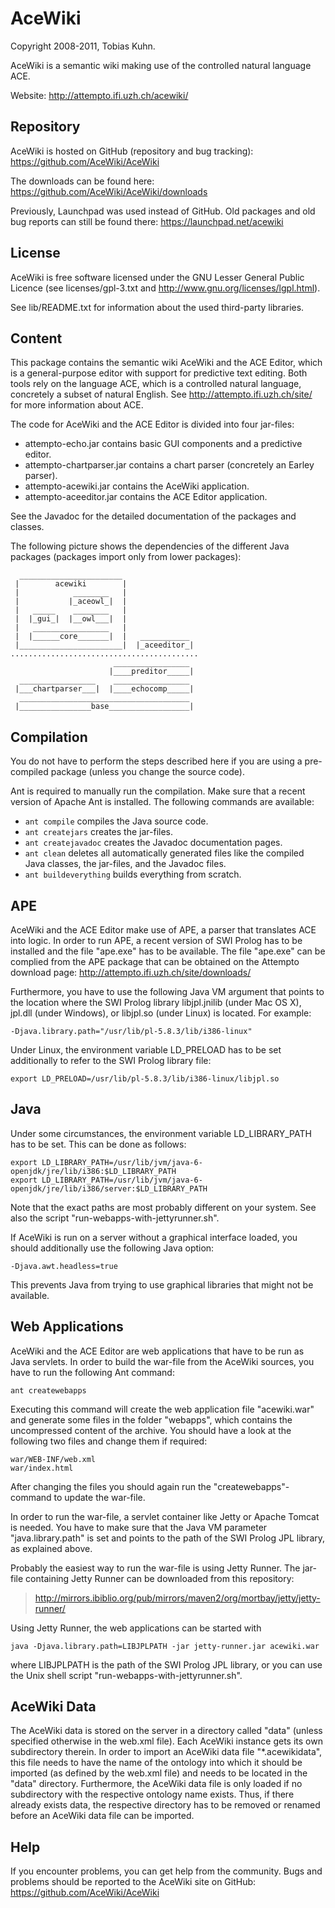 AceWiki
=======

Copyright 2008-2011, Tobias Kuhn.

AceWiki is a semantic wiki making use of the controlled natural language ACE.

Website: http://attempto.ifi.uzh.ch/acewiki/


Repository
----------

AceWiki is hosted on GitHub (repository and bug tracking): https://github.com/AceWiki/AceWiki

The downloads can be found here: https://github.com/AceWiki/AceWiki/downloads

Previously, Launchpad was used instead of GitHub. Old packages and old bug reports can still be
found there: https://launchpad.net/acewiki


License
-------

AceWiki is free software licensed under the GNU Lesser General Public Licence (see
licenses/gpl-3.txt and http://www.gnu.org/licenses/lgpl.html).

See lib/README.txt for information about the used third-party libraries.


Content
-------

This package contains the semantic wiki AceWiki and the ACE Editor, which is a general-purpose
editor with support for predictive text editing. Both tools rely on the language ACE, which is a
controlled natural language, concretely a subset of natural English. See
http://attempto.ifi.uzh.ch/site/ for more information about ACE.

The code for AceWiki and the ACE Editor is divided into four jar-files:

- attempto-echo.jar contains basic GUI components and a predictive editor.
- attempto-chartparser.jar contains a chart parser (concretely an Earley parser).
- attempto-acewiki.jar contains the AceWiki application.
- attempto-aceeditor.jar contains the ACE Editor application.

See the Javadoc for the detailed documentation of the packages and classes.

The following picture shows the dependencies of the different Java packages (packages import only
from lower packages):

      _______________________
     |        acewiki        |
     |            ________   |
     |           |_aceowl_|  |
     |   _____    ________   |
     |  |_gui_|  |__owl___|  |
     |   _________________   |
     |  |______core_______|  |   ___________
     |_______________________|  |_aceeditor_|
    ..........................................
                           _________________
                          |____preditor_____|
      _________________    _________________
     |___chartparser___|  |____echocomp_____|
      ______________________________________
     |________________base__________________|


Compilation
-----------

You do not have to perform the steps described here if you are using a pre-compiled package (unless
you change the source code).

Ant is required to manually run the compilation. Make sure that a recent version of Apache Ant is
installed. The following commands are available:

- `ant compile` compiles the Java source code.
- `ant createjars` creates the jar-files.
- `ant createjavadoc` creates the Javadoc documentation pages.
- `ant clean` deletes all automatically generated files like the compiled Java classes, the
  jar-files, and the Javadoc files.
- `ant buildeverything` builds everything from scratch.


APE
---

AceWiki and the ACE Editor make use of APE, a parser that translates ACE into logic. In order to
run APE, a recent version of SWI Prolog has to be installed and the file "ape.exe" has to be
available. The file "ape.exe" can be complied from the APE package that can be obtained on the
Attempto download page: http://attempto.ifi.uzh.ch/site/downloads/

Furthermore, you have to use the following Java VM argument that points to the location where the
SWI Prolog library libjpl.jnilib (under Mac OS X), jpl.dll (under Windows), or libjpl.so (under
Linux) is located. For example:

    -Djava.library.path="/usr/lib/pl-5.8.3/lib/i386-linux"

Under Linux, the environment variable LD_PRELOAD has to be set additionally to refer to the SWI
Prolog library file:

    export LD_PRELOAD=/usr/lib/pl-5.8.3/lib/i386-linux/libjpl.so


Java
----

Under some circumstances, the environment variable LD_LIBRARY_PATH has to be set. This can be
done as follows:

    export LD_LIBRARY_PATH=/usr/lib/jvm/java-6-openjdk/jre/lib/i386:$LD_LIBRARY_PATH
    export LD_LIBRARY_PATH=/usr/lib/jvm/java-6-openjdk/jre/lib/i386/server:$LD_LIBRARY_PATH

Note that the exact paths are most probably different on your system. See also the script
"run-webapps-with-jettyrunner.sh".

If AceWiki is run on a server without a graphical interface loaded, you should additionally use the
following Java option:

    -Djava.awt.headless=true

This prevents Java from trying to use graphical libraries that might not be available.


Web Applications
----------------

AceWiki and the ACE Editor are web applications that have to be run as Java servlets. In order to
build the war-file from the AceWiki sources, you have to run the following Ant command:

    ant createwebapps

Executing this command will create the web application file "acewiki.war" and generate some files
in the folder "webapps", which contains the uncompressed content of the archive. You should have a
look at the following two files and change them if required:

    war/WEB-INF/web.xml
    war/index.html

After changing the files you should again run the "createwebapps"-command to update the war-file.

In order to run the war-file, a servlet container like Jetty or Apache Tomcat is needed. You have
to make sure that the Java VM parameter "java.library.path" is set and points to the path of the
SWI Prolog JPL library, as explained above.

Probably the easiest way to run the war-file is using Jetty Runner. The jar-file containing Jetty
Runner can be downloaded from this repository:

>   http://mirrors.ibiblio.org/pub/mirrors/maven2/org/mortbay/jetty/jetty-runner/

Using Jetty Runner, the web applications can be started with

    java -Djava.library.path=LIBJPLPATH -jar jetty-runner.jar acewiki.war

where LIBJPLPATH is the path of the SWI Prolog JPL library, or you can use the Unix shell script
"run-webapps-with-jettyrunner.sh".


AceWiki Data
------------

The AceWiki data is stored on the server in a directory called "data" (unless specified otherwise
in the web.xml file). Each AceWiki instance gets its own subdirectory therein. In order to import an
AceWiki data file "*.acewikidata", this file needs to have the name of the ontology into which it
should be imported (as defined by the web.xml file) and needs to be located in the "data"
directory. Furthermore, the AceWiki data file is only loaded if no subdirectory with the respective
ontology name exists. Thus, if there already exists data, the respective directory has to be
removed or renamed before an AceWiki data file can be imported.


Help
----

If you encounter problems, you can get help from the community. Bugs and problems should be
reported to the AceWiki site on GitHub: https://github.com/AceWiki/AceWiki
